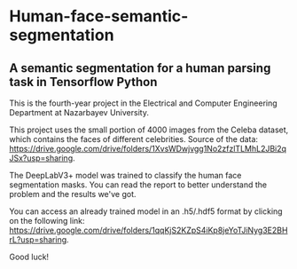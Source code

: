 # Human-face-semantic-segmentation
## A semantic segmentation for a human parsing task in Tensorflow Python

This is the fourth-year project in the Electrical and Computer Engineering Department at Nazarbayev University. 

This project uses the small portion of 4000 images from the Celeba dataset, which contains the faces of different celebrities. Source of the data: https://drive.google.com/drive/folders/1XvsWDwjvgg1No2zfzlTLMhL2JBi2qJSx?usp=sharing. 

The DeepLabV3+ model was trained to classify the human face segmentation masks. You can read the report to better understand the problem and the results we've got. 

You can access an already trained model in an .h5/.hdf5 format by clicking on the following link: https://drive.google.com/drive/folders/1qqKjS2KZpS4iKp8jeYoTJiNyg3E2BHrL?usp=sharing.

Good luck!
